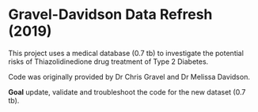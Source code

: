 # Gravel-Davidson Data Refresh (2019)

This project uses a medical database (0.7 tb) to investigate the potential risks of Thiazolidinedione drug treatment of Type 2 Diabetes.

Code was originally provided by Dr Chris Gravel and Dr Melissa Davidson.

**Goal** update, validate and troubleshoot the code for the new dataset (0.7 tb).
